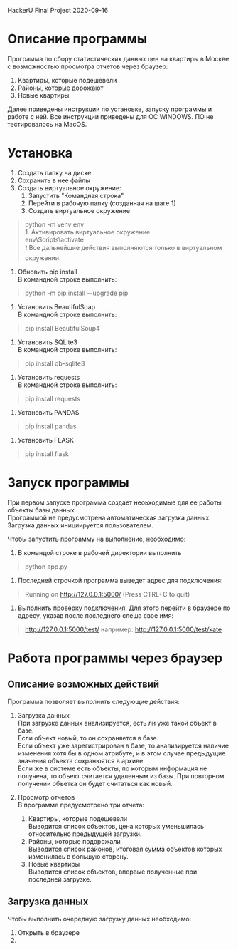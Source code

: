 HackerU Final Project
2020-09-16

# Описание программы
Программа по сбору статистических данных цен на квартиры в Москве с возможностью просмотра отчетов через браузер:
1. Квартиры, которые подешевели
1. Районы, которые дорожают
1. Новые квартиры

Далее приведены инструкции по установке, запуску программы и работе с ней. 
Все инструкции приведены для ОС WINDOWS.
ПО не тестировалось на MacOS.

# Установка
1. Создать папку на диске
1. Сохранить в нее файлы
1. Создать виртуальное окружение:    
    1. Запустить "Командная строка"    
    1. Перейти в рабочую папку (созданная на шаге 1)    
    1. Создать виртуальное окружение    
> python -m venv env    
    1. Активировать виртуальное окружение    
> env\Scripts\activate    
:exclamation: Все дальнейшие действия выполняются только в виртуальном окружении.    
1. Обновить pip install    
В командной строке выполнить:    
> python -m pip install --upgrade pip    
1. Установить BeautifulSoap    
В командной строке выполнить:    
> pip install BeautifulSoup4    
1. Установить SQLite3    
В командной строке выполнить:    
> pip install db-sqlite3    
1. Установить requests    
В командной строке выполнить:    
> pip install requests    
1. Установить PANDAS    
> pip install pandas    
1. Установить FLASK    
> pip install flask    
    
# Запуск программы    
При первом запуске программа создает неоьходимые для ее работы объекты базы данных.    
Программой не предусмотрена автоматическая загрузка данных. Загрузка данных инициируется пользователем.    
    
Чтобы запустить программу на выполнение, необходимо:    
1. В командой строке в рабочей директории выполнить    
> python app.py    
1. Последней строчкой программа выведет адрес для подключения:
> Running on http://127.0.0.1:5000/ (Press CTRL+C to quit)
1. Выполнить проверку подключения. Для этого перейти в браузере по адресу, указав после последнего слеша свое имя:
> http://127.0.0.1:5000/test/
например:
> http://127.0.0.1:5000/test/kate

    
# Работа программы через браузер    
## Описание возможных действий    
Программа позволяет выполнить следующие действия:    
1. Загрузка данных    
При загрузке данных анализируется, есть ли уже такой объект в базе.    
Если объект новый, то он сохраняется в базе.    
Если объект уже зарегистрирован в базе, то анализируется наличие изменения хотя бы в одном атрибуте, и в этом случае предыдущие значения объекта сохранюятся в архиве.    
Если же в системе есть объекты, по которым информация не получена, то объект считается удаленным из базы. При повторном получении объетка он будет считаться как новый.    
    
1. Просмотр отчетов    
В программе предусмотрено три отчета:    
    1. Квартиры, которые подешевели    
Выводится список объектов, цена которых уменьшилась относительно предыдущей загрузки.    
    1. Районы, которые подорожали    
Выводится список районов, итоговая сумма объектов которых изменилась в большую сторону.    
    1. Новые квартиры    
Выводится список объектов, впервые полученные при последней загрузке.    
    
## Загрузка данных    
Чтобы выполнить очередную загрузку данных необходимо:    
1. Открыть в браузере
1. 
 





